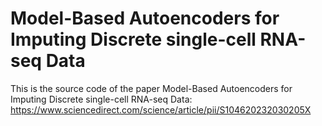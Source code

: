 # Model-Based Autoencoders for Imputing Discrete single-cell RNA-seq Data

This is the source code of the paper Model-Based Autoencoders for Imputing Discrete single-cell RNA-seq Data: https://www.sciencedirect.com/science/article/pii/S104620232030205X
